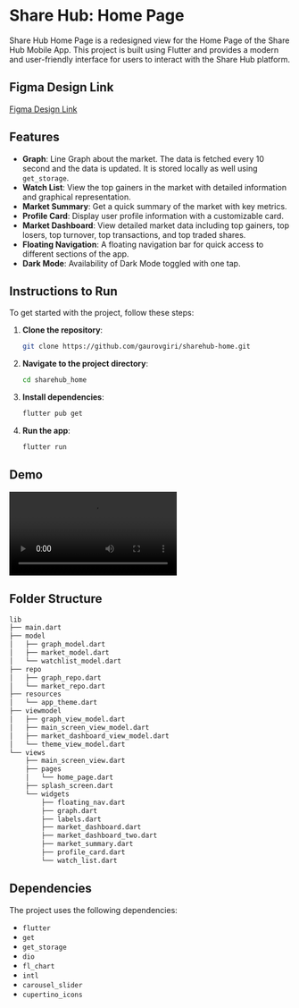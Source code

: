 # Share Hub: Home Page

Share Hub Home Page is a redesigned view for the Home Page of the Share Hub Mobile App. This project is built using Flutter and provides a modern and user-friendly interface for users to interact with the Share Hub platform.

## Figma Design Link
[Figma Design Link](https://www.figma.com/design/2MBf6mgQPDjUMZayHt9zib/Share-Hub?node-id=0-1&t=N16B6C8laOx4WPjl-1)

## Features

- **Graph**: Line Graph about the market. The data is fetched every 10 second and the data is updated. It is stored locally as well using `get_storage`.
- **Watch List**: View the top gainers in the market with detailed information and graphical representation.
- **Market Summary**: Get a quick summary of the market with key metrics.
- **Profile Card**: Display user profile information with a customizable card.
- **Market Dashboard**: View detailed market data including top gainers, top losers, top turnover, top transactions, and top traded shares.
- **Floating Navigation**: A floating navigation bar for quick access to different sections of the app.
- **Dark Mode**: Availability of Dark Mode toggled with one tap.

## Instructions to Run

To get started with the project, follow these steps:

1. **Clone the repository**:
    ```sh
    git clone https://github.com/gaurovgiri/sharehub-home.git
    ```
2. **Navigate to the project directory**:
    ```sh
    cd sharehub_home
    ```
3. **Install dependencies**:
    ```sh
    flutter pub get
    ```
4. **Run the app**:
    ```sh
    flutter run
    ```


## Demo

![Demo Video](Screen%20Recording.mp4)


## Folder Structure
```bash
lib
├── main.dart
├── model
│   ├── graph_model.dart
│   ├── market_model.dart
│   └── watchlist_model.dart
├── repo
│   ├── graph_repo.dart
│   └── market_repo.dart
├── resources
│   └── app_theme.dart
├── viewmodel
│   ├── graph_view_model.dart
│   ├── main_screen_view_model.dart
│   ├── market_dashboard_view_model.dart
│   └── theme_view_model.dart
└── views
    ├── main_screen_view.dart
    ├── pages
    │   └── home_page.dart
    ├── splash_screen.dart
    └── widgets
        ├── floating_nav.dart
        ├── graph.dart
        ├── labels.dart
        ├── market_dashboard.dart
        ├── market_dashboard_two.dart
        ├── market_summary.dart
        ├── profile_card.dart
        └── watch_list.dart

```

## Dependencies

The project uses the following dependencies:

- `flutter`
- `get`
- `get_storage`
- `dio`
- `fl_chart`
- `intl`
- `carousel_slider`
- `cupertino_icons`
